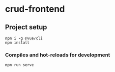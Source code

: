 # crud-frontend

## Project setup
```
npm i -g @vue/cli
npm install
```

### Compiles and hot-reloads for development
```
npm run serve
```

